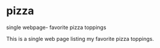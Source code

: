 # pizza
single webpage- favorite pizza toppings

This is a single web page listing my favorite pizza toppings.
